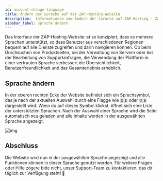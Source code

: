 ```yaml
---
id: account-change-language
title: Ändern der Sprache auf der ZAP-Hosting-Website
description:  Informationen zum Ändern der Sprache auf ZAP-Hosting - ZAP-Hosting Dokumentation
sidebar_label: Sprache ändern
---
```


Das Interface der ZAP-Hosting-Website ist so konzipiert, dass es mehrere Sprachen unterstützt, so dass Benutzer aus verschiedenen Regionen bequem auf alle Dienste zugreifen und darin navigieren können. Ob beim Durchsuchen von Produktseiten, bei der Verwaltung von Servern oder bei der Bearbeitung von Supportanfragen, die Verwendung der Plattform in einer vertrauten Sprache verbessert die Übersichtlichkeit, Benutzerfreundlichkeit und das Gesamterlebnis erheblich.



## Sprache ändern

In der oberen rechten Ecke der Website befindet sich ein Sprachsymbol, das je nach der aktuellen Auswahl durch eine Flagge wie 🇩🇪 oder 🇬🇧 dargestellt wird. Wenn du auf dieses Symbol klickst, öffnet sich eine Liste der unterstützten Sprachen. Nach der Auswahl einer Sprache wird die Seite automatisch neu geladen und alle Inhalte werden in der ausgewählten Sprache angezeigt.

![img](https://screensaver01.zap-hosting.com/index.php/s/qDXTkxSzCEsP2HW/preview)

## Abschluss

Die Website wird nun in der ausgewählten Sprache angezeigt und alle Funktionen können in dieser Sprache genutzt werden. Für weitere Fragen oder Hilfe zögere bitte nicht, unser Support-Team zu kontaktieren, das dir täglich zur Verfügung steht! 🙂